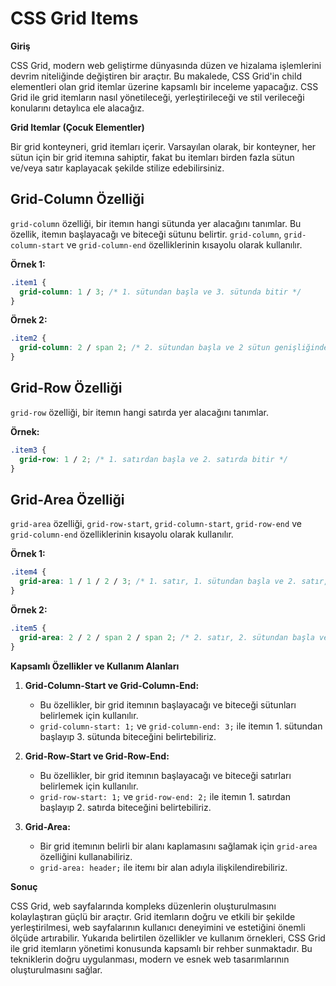 # CSS Grid Items

**Giriş**

CSS Grid, modern web geliştirme dünyasında düzen ve hizalama işlemlerini devrim niteliğinde değiştiren bir araçtır. Bu makalede, CSS Grid'in child elementleri olan grid itemlar üzerine kapsamlı bir inceleme yapacağız. CSS Grid ile grid itemların nasıl yönetileceği, yerleştirileceği ve stil verileceği konularını detaylıca ele alacağız.

**Grid Itemlar (Çocuk Elementler)**

Bir grid konteyneri, grid itemları içerir. Varsayılan olarak, bir konteyner, her sütun için bir grid itemına sahiptir, fakat bu itemları birden fazla sütun ve/veya satır kaplayacak şekilde stilize edebilirsiniz.

## Grid-Column Özelliği
`grid-column` özelliği, bir itemın hangi sütunda yer alacağını tanımlar. Bu özellik, itemın başlayacağı ve biteceği sütunu belirtir. `grid-column`, `grid-column-start` ve `grid-column-end` özelliklerinin kısayolu olarak kullanılır.

**Örnek 1:**

```css
.item1 {
  grid-column: 1 / 3; /* 1. sütundan başla ve 3. sütunda bitir */
}
```

**Örnek 2:**

```css
.item2 {
  grid-column: 2 / span 2; /* 2. sütundan başla ve 2 sütun genişliğinde yayıl */
}
```

## Grid-Row Özelliği
`grid-row` özelliği, bir itemın hangi satırda yer alacağını tanımlar.

**Örnek:**

```css
.item3 {
  grid-row: 1 / 2; /* 1. satırdan başla ve 2. satırda bitir */
}
```

## Grid-Area Özelliği
`grid-area` özelliği, `grid-row-start`, `grid-column-start`, `grid-row-end` ve `grid-column-end` özelliklerinin kısayolu olarak kullanılır.

**Örnek 1:**

```css
.item4 {
  grid-area: 1 / 1 / 2 / 3; /* 1. satır, 1. sütundan başla ve 2. satır, 3. sütunda bitir */
}
```

**Örnek 2:**

```css
.item5 {
  grid-area: 2 / 2 / span 2 / span 2; /* 2. satır, 2. sütundan başla ve 2 satır, 2 sütun genişliğinde yayıl */
}
```

**Kapsamlı Özellikler ve Kullanım Alanları**

1. **Grid-Column-Start ve Grid-Column-End:**
   - Bu özellikler, bir grid itemının başlayacağı ve biteceği sütunları belirlemek için kullanılır.
   - `grid-column-start: 1;` ve `grid-column-end: 3;` ile itemın 1. sütundan başlayıp 3. sütunda biteceğini belirtebiliriz.

2. **Grid-Row-Start ve Grid-Row-End:**
   - Bu özellikler, bir grid itemının başlayacağı ve biteceği satırları belirlemek için kullanılır.
   - `grid-row-start: 1;` ve `grid-row-end: 2;` ile itemın 1. satırdan başlayıp 2. satırda biteceğini belirtebiliriz.

3. **Grid-Area:**
   - Bir grid itemının belirli bir alanı kaplamasını sağlamak için `grid-area` özelliğini kullanabiliriz.
   - `grid-area: header;` ile itemı bir alan adıyla ilişkilendirebiliriz.

**Sonuç**

CSS Grid, web sayfalarında kompleks düzenlerin oluşturulmasını kolaylaştıran güçlü bir araçtır. Grid itemların doğru ve etkili bir şekilde yerleştirilmesi, web sayfalarının kullanıcı deneyimini ve estetiğini önemli ölçüde artırabilir. Yukarıda belirtilen özellikler ve kullanım örnekleri, CSS Grid ile grid itemların yönetimi konusunda kapsamlı bir rehber sunmaktadır. Bu tekniklerin doğru uygulanması, modern ve esnek web tasarımlarının oluşturulmasını sağlar.